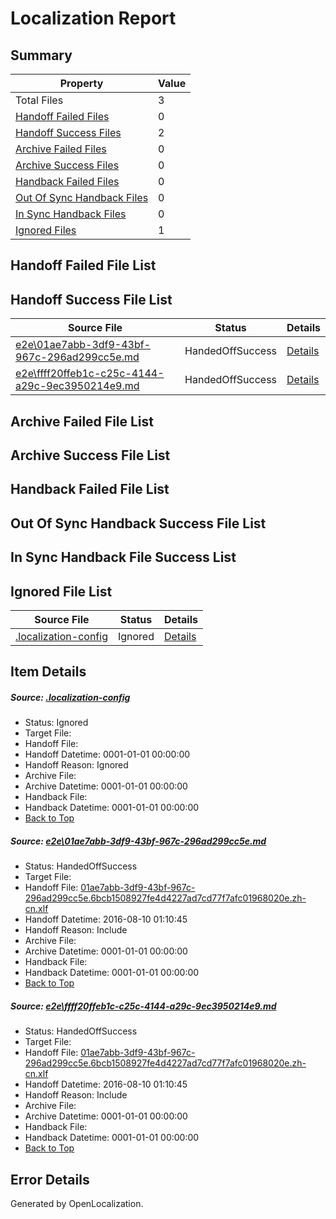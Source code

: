# <a name='report-top'></a> Localization Report

## Summary
 Property | Value 
 -------- | ----- 
 Total Files | 3
[ Handoff Failed Files ](#handoff-failed-list)| 0
[ Handoff Success Files ](#handoff-success-list)| 2
[ Archive Failed Files ](#archive-failed-list)| 0
[ Archive Success Files ](#archive-success-list)| 0
[ Handback Failed Files ](#handback-failed-list)| 0
[ Out Of Sync Handback Files ](#outofsync-handback-success-list)| 0
[ In Sync Handback Files ](#insync-handback-success-list)| 0
[ Ignored Files ](#ignored-list)| 1

## <a name='handoff-failed-list'></a> Handoff Failed File List

## <a name='handoff-success-list'></a> Handoff Success File List
 Source File | Status | Details 
 ----------- | ------ | ------- 
 [e2e\01ae7abb-3df9-43bf-967c-296ad299cc5e.md](https://github.com/OpenLocalizationTestOrg/oltest/blob/b0c05c697e0e6ed19e531bf514e4655aeb398bab/e2e/01ae7abb-3df9-43bf-967c-296ad299cc5e.md) | HandedOffSuccess | [Details](#460330db521bf782be45e66082dae8aa278959361)
 [e2e\ffff20ffeb1c-c25c-4144-a29c-9ec3950214e9.md](https://github.com/OpenLocalizationTestOrg/oltest/blob/b0c05c697e0e6ed19e531bf514e4655aeb398bab/e2e/ffff20ffeb1c-c25c-4144-a29c-9ec3950214e9.md) | HandedOffSuccess | [Details](#460330db521bf782be45e66082dae8aa278959362)

## <a name='archive-failed-list'></a> Archive Failed File List

## <a name='archive-success-list'></a> Archive Success File List

## <a name='handback-failed-list'></a> Handback Failed File List

## <a name='outofsync-handback-success-list'></a> Out Of Sync Handback Success File List

## <a name='insync-handback-success-list'></a> In Sync Handback File Success List

## <a name='ignored-list'></a> Ignored File List
 Source File | Status | Details 
 ----------- | ------ | ------- 
 [.localization-config](https://github.com/OpenLocalizationTestOrg/oltest/blob/b0c05c697e0e6ed19e531bf514e4655aeb398bab/.localization-config) | Ignored | [Details](#3d4f252ac210baf56311d7e97dcc2db10974dbd20)

## Item Details
##### <a name='3d4f252ac210baf56311d7e97dcc2db10974dbd20'></a> Source: [.localization-config](https://github.com/OpenLocalizationTestOrg/oltest/blob/b0c05c697e0e6ed19e531bf514e4655aeb398bab/.localization-config)
* Status: Ignored
* Target File: 
* Handoff File: 
* Handoff Datetime: 0001-01-01 00:00:00
* Handoff Reason: Ignored
* Archive File: 
* Archive Datetime: 0001-01-01 00:00:00
* Handback File: 
* Handback Datetime: 0001-01-01 00:00:00
* [Back to Top](#report-top)

##### <a name='460330db521bf782be45e66082dae8aa278959361'></a> Source: [e2e\01ae7abb-3df9-43bf-967c-296ad299cc5e.md](https://github.com/OpenLocalizationTestOrg/oltest/blob/b0c05c697e0e6ed19e531bf514e4655aeb398bab/e2e/01ae7abb-3df9-43bf-967c-296ad299cc5e.md)
* Status: HandedOffSuccess
* Target File: 
* Handoff File: [01ae7abb-3df9-43bf-967c-296ad299cc5e.6bcb1508927fe4d4227ad7cd77f7afc01968020e.zh-cn.xlf](https://github.com/OpenLocalizationTestOrg/olhandoff-e2e/blob/2e080368ef3cef21e0bc9769f25fdfa606f42fac/ol-handoff/OpenLocalizationTestOrg/ol-test-zhcn/ci/ht/01ae7abb-3df9-43bf-967c-296ad299cc5e.6bcb1508927fe4d4227ad7cd77f7afc01968020e.zh-cn.xlf)
* Handoff Datetime: 2016-08-10 01:10:45
* Handoff Reason: Include
* Archive File: 
* Archive Datetime: 0001-01-01 00:00:00
* Handback File: 
* Handback Datetime: 0001-01-01 00:00:00
* [Back to Top](#report-top)

##### <a name='460330db521bf782be45e66082dae8aa278959362'></a> Source: [e2e\ffff20ffeb1c-c25c-4144-a29c-9ec3950214e9.md](https://github.com/OpenLocalizationTestOrg/oltest/blob/b0c05c697e0e6ed19e531bf514e4655aeb398bab/e2e/ffff20ffeb1c-c25c-4144-a29c-9ec3950214e9.md)
* Status: HandedOffSuccess
* Target File: 
* Handoff File: [01ae7abb-3df9-43bf-967c-296ad299cc5e.6bcb1508927fe4d4227ad7cd77f7afc01968020e.zh-cn.xlf](https://github.com/OpenLocalizationTestOrg/olhandoff-e2e/blob/2e080368ef3cef21e0bc9769f25fdfa606f42fac/ol-handoff/OpenLocalizationTestOrg/ol-test-zhcn/ci/ht/01ae7abb-3df9-43bf-967c-296ad299cc5e.6bcb1508927fe4d4227ad7cd77f7afc01968020e.zh-cn.xlf)
* Handoff Datetime: 2016-08-10 01:10:45
* Handoff Reason: Include
* Archive File: 
* Archive Datetime: 0001-01-01 00:00:00
* Handback File: 
* Handback Datetime: 0001-01-01 00:00:00
* [Back to Top](#report-top)


## Error Details

Generated by OpenLocalization.
